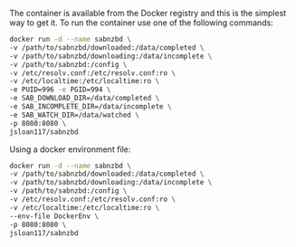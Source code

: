The container is available from the Docker registry and this is the simplest way to get it.
To run the container use one of the following commands:

``` bash
docker run -d --name sabnzbd \
-v /path/to/sabnzbd/downloaded:/data/completed \
-v /path/to/sabnzbd/downloading:/data/incomplete \
-v /path/to/sabnzbd:/config \
-v /etc/resolv.conf:/etc/resolv.conf:ro \
-v /etc/localtime:/etc/localtime:ro \
-e PUID=996 -e PGID=994 \
-e SAB_DOWNLOAD_DIR=/data/completed \
-e SAB_INCOMPLETE_DIR=/data/incomplete \
-e SAB_WATCH_DIR=/data/watched \
-p 8080:8080 \
jsloan117/sabnzbd
```

Using a docker environment file:

``` bash
docker run -d --name sabnzbd \
-v /path/to/sabnzbd/downloaded:/data/completed \
-v /path/to/sabnzbd/downloading:/data/incomplete \
-v /path/to/sabnzbd:/config \
-v /etc/resolv.conf:/etc/resolv.conf:ro \
-v /etc/localtime:/etc/localtime:ro \
--env-file DockerEnv \
-p 8080:8080 \
jsloan117/sabnzbd
```
